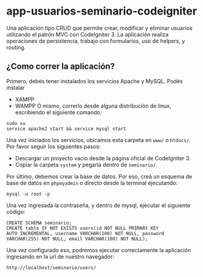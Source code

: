 # app-usuarios-seminario-codeigniter
Una aplicación tipo CRUD que permite crear, modificar y eliminar usuarios utilizando el patrón MVC con CodeIgniter 3. La aplicación realiza operaciones de persistencia, trabajo con formularios, uso de helpers, y routing.



## ¿Como correr la aplicación?

Primero, debés tener instalados los servicios Apache y MySQL. Podés instalar
- XAMPP
- WAMPP
O mismo, correrlo desde alguna distribución de linux, escribiendo el siguiente comando:
```
sudo su
service apache2 start && service mysql start
```
Una vez iniciados los servicios, ubicamos esta carpeta en `www/` o `htdocs/`. Por favor seguir los siguientes pasos:
- Descargar un proyecto vacío desde la página oficial de CodeIgniter 3.
- Copiar la carpeta `system` y pegarla dentro de `seminario/`.

Por último, debemos crear la base de datos. Por eso, creá un esquema de base de datos en `phpmyadmin` o directo desde la terminal ejecutando:
```
mysql -u root -p
```
Una vez ingresada la contraseña, y dentro de mysql, ejecutar el siguiente código:
```
CREATE SCHEMA seminario;
CREATE table IF NOT EXISTS users(id NOT NULL PRIMARY KEY AUTO_INCREMENTAL, username VARCHAR(100) NOT NULL, password VARCHAR(255) NOT NULL, email VARCHAR(100) NOT NULL);
```
Una vez configurado eso, podremos ejecutar correctamente la aplicación ingresando en la url de nuestro navegador:
```
http://localhost/seminario/users/
```

